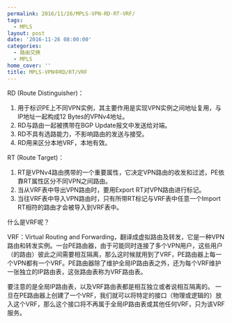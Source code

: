 ```yaml
---
permalink: 2016/11/26/MPLS-VPN-RD-RT-VRF/
tags:
  - MPLS
layout: post
date: '2016-11-26 08:00:00'
categories:
  - 路由交换
  - MPLS
home_cover: ''
title: MPLS-VPN中RD/RT/VRF
---
```


RD (Route Distinguisher)：

1. 用于标识PE上不同VPN实例，其主要作用是实现VPN实例之间地址复用，与IP地址一起构成12 Bytes的VPNv4地址。
2. RD与路由一起被携带在BGP Update报文中发送给对端。
3. RD不具有选路能力，不影响路由的发送与接受。
4. RD用来区分本地VRF，本地有效。

RT (Route Target)：

1. RT是VPNv4路由携带的一个重要属性，它决定VPN路由的收发和过滤，PE依靠RT属性区分不同VPN之间路由。
2. 当从VRF表中导出VPN路由时，要用Export RT对VPN路由进行标记。
3. 当往VRF表中导入VPN路由时，只有所带RT标记与VRF表中任意一个Import RT相符的路由才会被导入到VRF表中。

什么是VRF呢？


VRF：Virtual Routing and Forwarding，翻译成虚拟路由及转发，它是一种VPN路由和转发实例。一台PE路由器，由于可能同时连接了多个VPN用户，这些用户（的路由）彼此之间需要相互隔离，那么这时候就用到了VRF，PE路由器上每一个VPN都有一个VRF。PE路由器除了维护全局IP路由表之外，还为每个VRF维护一张独立的IP路由表，这张路由表称为VRF路由表。


要注意的是全局IP路由表，以及VRF路由表都是相互独立或者说相互隔离的。 一旦在PE路由器上创建了一个VRF，我们就可以将特定的接口（物理或逻辑的）放入这个VRF，那么这个接口将不再属于全局IP路由表或其他任何VRF，只为该VRF服务。

